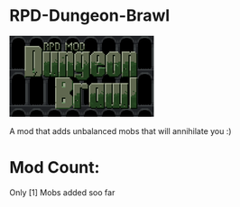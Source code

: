 # RPD-Dungeon-Brawl
![Game Image 1](/preview.png)

A mod that adds unbalanced mobs that will annihilate you :)

# Mod Count: 
Only [1] Mobs added soo far
